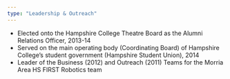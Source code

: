 ```yaml
---
type: "Leadership & Outreach"
---
```


* Elected onto the Hampshire College Theatre Board as the Alumni Relations Officer, 2013-14
* Served on the main operating body (Coordinating Board) of Hampshire College’s student government (Hampshire Student Union), 2014
* Leader of the Business (2012) and Outreach (2011) Teams for the Morria Area HS FIRST Robotics team
